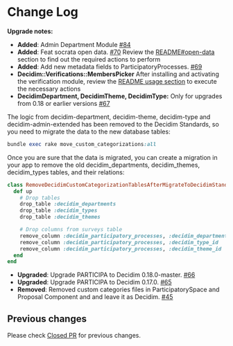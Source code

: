 # Change Log
**Upgrade notes:**
- **Added**: Admin Department Module [#84](https://github.com/gencat/participa/pull/84)
- **Added**: Feat socrata open data. [#70](https://github.com/gencat/participa/pull/70)
Review the [README#open-data](https://github.com/gencat/participa/blob/master/README.md#open-data) section to find out the required actions to perform
- **Added**: Add new metadata fields to ParticipatoryProcesses. [#69](https://github.com/gencat/participa/pull/69)
- **Decidim::Verifications::MembersPicker** After installing and activating the verification module, review the [README usage section](https://github.com/gencat/decidim-verifications-members_picker/blob/0.0.2/README.md#usage) to execute the necessary actions
- **DecidimDepartment, DecidimTheme, DecidimType:** Only for upgrades from 0.18 or earlier versions [#67](https://github.com/gencat/participa/pull/67)

The logic from decidim-department, decidim-theme, decidim-type and decidim-admin-extended has been removed to the Decidim Standards, so you need to migrate the data to the new database tables:

```ruby
bundle exec rake move_custom_categorizations:all
```
Once you are sure that the data is migrated, you can create a migration in your app to remove the old decidim_departments, decidim_themes, decidim_types tables, and their relations:

```ruby
class RemoveDecidimCustomCategorizationTablesAfterMigrateToDecidimStandards < ActiveRecord::Migration[5.2]
  def up
    # Drop tables
    drop_table :decidim_departments
    drop_table :decidim_types
    drop_table :decidim_themes

    # Drop columns from surveys table
    remove_column :decidim_participatory_processes, :decidim_department_id
    remove_column :decidim_participatory_processes, :decidim_type_id
    remove_column :decidim_participatory_processes, :decidim_theme_id
  end
end
```
- **Upgraded**: Upgrade PARTICIPA to Decidim 0.18.0-master. [#66](https://github.com/gencat/participa/pull/66)
- **Upgraded**: Upgrade PARTICIPA to Decidim 0.17.0. [#65](https://github.com/gencat/participa/pull/65)
- **Removed**: Removed custom categories files in ParticipatorySpace and Proposal Component and and leave it as Decidim.  [\#45](https://github.com/gencat/participa/issues/45)

## Previous changes

Please check [Closed PR](https://github.com/gencat/participa/pulls?q=is%3Apr+is%3Aclosed) for previous changes.

